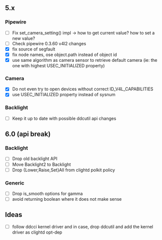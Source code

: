 ## 5.x

### Pipewire
- [ ] Fix set_camera_setting() impl -> how to get current value? how to set a new value?
- [ ] Check pipewire 0.3.60 v4l2 changes 
- [x] fix source of segfault
- [x] fix node names, ose object.path instead of object id 
- [x] use same algorithm as camera sensor to retrieve default camera (ie: the one with highest USEC_INITIALIZED property)

### Camera 
- [x] Do not even try to open devices without correct ID_V4L_CAPABILITIES
- [x] use USEC_INITIALIZED property instead of sysnum

### Backlight
- [ ] Keep it up to date with possible ddcutil api changes

## 6.0 (api break)

### Backlight
- [ ] Drop old backlight API
- [ ] Move Backlight2 to Backlight
- [ ] Drop {Lower,Raise,Set}All from clightd polkit policy

### Generic
- [ ] Drop is_smooth options for gamma
- [ ] avoid returning boolean where it does not make sense

## Ideas
- [ ] follow ddcci kernel driver and in case, drop ddcutil and add the kernel driver as clightd opt-dep
